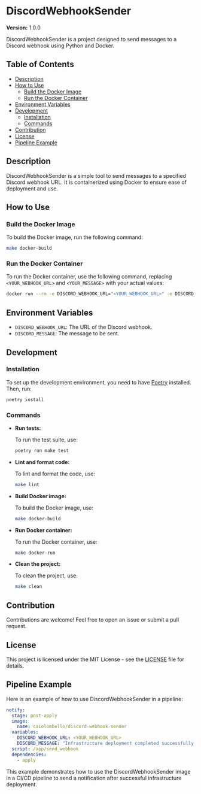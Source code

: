 # DiscordWebhookSender

**Version:** 1.0.0

DiscordWebhookSender is a project designed to send messages to a Discord webhook using Python and Docker.

## Table of Contents

- [Description](#description)
- [How to Use](#how-to-use)
  - [Build the Docker Image](#build-the-docker-image)
  - [Run the Docker Container](#run-the-docker-container)
- [Environment Variables](#environment-variables)
- [Development](#development)
  - [Installation](#installation)
  - [Commands](#commands)
- [Contribution](#contribution)
- [License](#license)
- [Pipeline Example](#pipeline-example)

## Description

DiscordWebhookSender is a simple tool to send messages to a specified Discord webhook URL. It is containerized using Docker to ensure ease of deployment and use.

## How to Use

### Build the Docker Image

To build the Docker image, run the following command:

```sh
make docker-build
```

### Run the Docker Container

To run the Docker container, use the following command, replacing `<YOUR_WEBHOOK_URL>` and `<YOUR_MESSAGE>` with your actual values:

```sh
docker run --rm -e DISCORD_WEBHOOK_URL="<YOUR_WEBHOOK_URL>" -e DISCORD_MESSAGE="<YOUR_MESSAGE>" discord-webhook-sender
```

## Environment Variables

- `DISCORD_WEBHOOK_URL`: The URL of the Discord webhook.
- `DISCORD_MESSAGE`: The message to be sent.

## Development

### Installation

To set up the development environment, you need to have [Poetry](https://python-poetry.org/) installed. Then, run:

```sh
poetry install
```

### Commands

- **Run tests:**

  To run the test suite, use:

  ```sh
  poetry run make test
  ```

- **Lint and format code:**

  To lint and format the code, use:

  ```sh
  make lint
  ```

- **Build Docker image:**

  To build the Docker image, use:

  ```sh
  make docker-build
  ```

- **Run Docker container:**

  To run the Docker container, use:

  ```sh
  make docker-run
  ```

- **Clean the project:**

  To clean the project, use:

  ```sh
  make clean
  ```

## Contribution

Contributions are welcome! Feel free to open an issue or submit a pull request.

## License

This project is licensed under the MIT License - see the [LICENSE](LICENSE) file for details.

## Pipeline Example

Here is an example of how to use DiscordWebhookSender in a pipeline:

```yaml
notify:
  stage: post-apply
  image: 
    name: caiolombello/discord-webhook-sender
  variables:
    DISCORD_WEBHOOK_URL: <YOUR_WEBHOOK_URL>
    DISCORD_MESSAGE: "Infrastructure deployment completed successfully."
  script: /app/send_webhook
  dependencies:
    - apply
```

This example demonstrates how to use the DiscordWebhookSender image in a CI/CD pipeline to send a notification after successful infrastructure deployment.